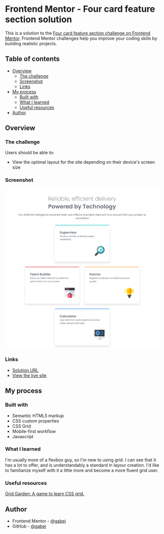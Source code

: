 # Frontend Mentor - Four card feature section solution

This is a solution to the [Four card feature section challenge on Frontend Mentor](https://www.frontendmentor.io/challenges/four-card-feature-section-weK1eFYK). Frontend Mentor challenges help you improve your coding skills by building realistic projects. 

## Table of contents

- [Overview](#overview)
  - [The challenge](#the-challenge)
  - [Screenshot](#screenshot)
  - [Links](#links)
- [My process](#my-process)
  - [Built with](#built-with)
  - [What I learned](#what-i-learned)
  - [Useful resources](#useful-resources)
- [Author](#author)

## Overview

### The challenge

Users should be able to:

- View the optimal layout for the site depending on their device's screen size

### Screenshot

<img src="./images/preview.png">

### Links

- <a href="https://github.com/gabei/Four-Card-Feature___FEM" target="_blank">Solution URL</a>
- <a href="https://gabei.github.io/Four-Card-Feature___FEM/" target="_blank">View the live site</a>

## My process

### Built with

- Semantic HTML5 markup
- CSS custom properties
- CSS Grid
- Mobile-first workflow
- Javascript

### What I learned

I'm usually more of a flexbox  guy, so I'm new to using grid. I can see that it has a lot to offer, and is understandably a standard in layour creation. I'd like to familiarize myself with it a little more and become a more fluent grid user.

### Useful resources

<a href="https://cssgridgarden.com/">Grid Garden: A game to learn CSS grid.</a>

## Author
- Frontend Mentor - <a href="https://www.frontendmentor.io/profile/yourusername" target="_blank">@gabei</a>
- GitHub - <a href="https://github.com/gabei" target="_blank">@gabei</a>
